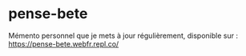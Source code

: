 # pense-bete
Mémento personnel que je mets à jour régulièrement, disponible sur : https://pense-bete.webfr.repl.co/
